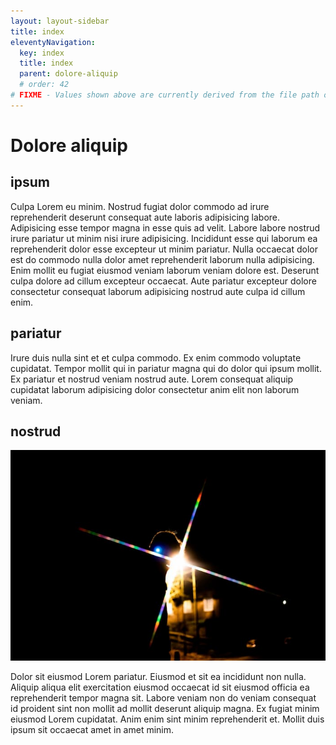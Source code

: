 ```yaml
---
layout: layout-sidebar
title: index
eleventyNavigation:
  key: index
  title: index
  parent: dolore-aliquip
  # order: 42
# FIXME - Values shown above are currently derived from the file path only, except order which is also commented out because it is optional. Correct as desired and delete comment(s).
---
```


# Dolore aliquip

## ipsum

Culpa Lorem eu minim. Nostrud fugiat dolor commodo ad irure reprehenderit deserunt consequat aute laboris adipisicing labore. Adipisicing esse tempor magna in esse quis ad velit. Labore labore nostrud irure pariatur ut minim nisi irure adipisicing. Incididunt esse qui laborum ea reprehenderit dolor esse excepteur ut minim pariatur. Nulla occaecat dolor est do commodo nulla dolor amet reprehenderit laborum nulla adipisicing. Enim mollit eu fugiat eiusmod veniam laborum veniam dolore est. Deserunt culpa dolore ad cillum excepteur occaecat. Aute pariatur excepteur dolore consectetur consequat laborum adipisicing nostrud aute culpa id cillum enim.

## pariatur

Irure duis nulla sint et et culpa commodo. Ex enim commodo voluptate cupidatat. Tempor mollit qui in pariatur magna qui do dolor qui ipsum mollit. Ex pariatur et nostrud veniam nostrud aute. Lorem consequat aliquip cupidatat laborum adipisicing dolor consectetur anim elit non laborum veniam.

## nostrud

<img class="bordered" src="/static/images/bulksplash-bencollins-xlYZUbmxuxQ.jpg" alt="bulksplash-bencollins-xlYZUbmxuxQ.jpg" />

Dolor sit eiusmod Lorem pariatur. Eiusmod et sit ea incididunt non nulla. Aliquip aliqua elit exercitation eiusmod occaecat id sit eiusmod officia ea reprehenderit tempor magna sit. Labore veniam non do veniam consequat id proident sint non mollit ad mollit deserunt aliquip magna. Ex fugiat minim eiusmod Lorem cupidatat. Anim enim sint minim reprehenderit et. Mollit duis ipsum sit occaecat amet in amet minim.